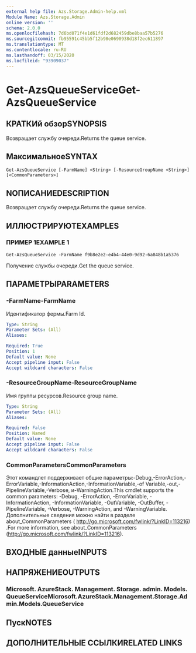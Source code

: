 ```yaml
---
external help file: Azs.Storage.Admin-help.xml
Module Name: Azs.Storage.Admin
online version: ''
schema: 2.0.0
ms.openlocfilehash: 7d6bd071f4e1d61fdf2d682459dbe8baa57b5276
ms.sourcegitcommit: fb95591c45bb5f12b98e0690938d18f2ec611897
ms.translationtype: MT
ms.contentlocale: ru-RU
ms.lasthandoff: 03/15/2020
ms.locfileid: "93909037"
---
```

# <span data-ttu-id="86f60-101">Get-AzsQueueService</span><span class="sxs-lookup"><span data-stu-id="86f60-101">Get-AzsQueueService</span></span>

## <span data-ttu-id="86f60-102">КРАТКИй обзор</span><span class="sxs-lookup"><span data-stu-id="86f60-102">SYNOPSIS</span></span>
<span data-ttu-id="86f60-103">Возвращает службу очереди.</span><span class="sxs-lookup"><span data-stu-id="86f60-103">Returns the queue service.</span></span>

## <span data-ttu-id="86f60-104">Максимальное</span><span class="sxs-lookup"><span data-stu-id="86f60-104">SYNTAX</span></span>

```
Get-AzsQueueService [-FarmName] <String> [-ResourceGroupName <String>] [<CommonParameters>]
```

## <span data-ttu-id="86f60-105">NОПИСАНИЕ</span><span class="sxs-lookup"><span data-stu-id="86f60-105">DESCRIPTION</span></span>
<span data-ttu-id="86f60-106">Возвращает службу очереди.</span><span class="sxs-lookup"><span data-stu-id="86f60-106">Returns the queue service.</span></span>

## <span data-ttu-id="86f60-107">ИЛЛЮСТРИРУЮТ</span><span class="sxs-lookup"><span data-stu-id="86f60-107">EXAMPLES</span></span>

### <span data-ttu-id="86f60-108">ПРИМЕР 1</span><span class="sxs-lookup"><span data-stu-id="86f60-108">EXAMPLE 1</span></span>
```
Get-AzsQueueService -FarmName f9b8e2e2-e4b4-44e0-9d92-6a848b1a5376
```

<span data-ttu-id="86f60-109">Получение службы очереди.</span><span class="sxs-lookup"><span data-stu-id="86f60-109">Get the queue service.</span></span>

## <span data-ttu-id="86f60-110">ПАРАМЕТРЫ</span><span class="sxs-lookup"><span data-stu-id="86f60-110">PARAMETERS</span></span>

### <span data-ttu-id="86f60-111">-FarmName</span><span class="sxs-lookup"><span data-stu-id="86f60-111">-FarmName</span></span>
<span data-ttu-id="86f60-112">Идентификатор фермы.</span><span class="sxs-lookup"><span data-stu-id="86f60-112">Farm Id.</span></span>

```yaml
Type: String
Parameter Sets: (All)
Aliases:

Required: True
Position: 1
Default value: None
Accept pipeline input: False
Accept wildcard characters: False
```

### <span data-ttu-id="86f60-113">-ResourceGroupName</span><span class="sxs-lookup"><span data-stu-id="86f60-113">-ResourceGroupName</span></span>
<span data-ttu-id="86f60-114">Имя группы ресурсов.</span><span class="sxs-lookup"><span data-stu-id="86f60-114">Resource group name.</span></span>

```yaml
Type: String
Parameter Sets: (All)
Aliases:

Required: False
Position: Named
Default value: None
Accept pipeline input: False
Accept wildcard characters: False
```

### <span data-ttu-id="86f60-115">CommonParameters</span><span class="sxs-lookup"><span data-stu-id="86f60-115">CommonParameters</span></span>
<span data-ttu-id="86f60-116">Этот командлет поддерживает общие параметры:-Debug,-ErrorAction,-ErrorVariable,-InformationAction,-InformationVariable,-of Variable,-out,-PipelineVariable,-Verbose, и-WarningAction.</span><span class="sxs-lookup"><span data-stu-id="86f60-116">This cmdlet supports the common parameters: -Debug, -ErrorAction, -ErrorVariable, -InformationAction, -InformationVariable, -OutVariable, -OutBuffer, -PipelineVariable, -Verbose, -WarningAction, and -WarningVariable.</span></span> <span data-ttu-id="86f60-117">Дополнительные сведения можно найти в разделе about_CommonParameters ( http://go.microsoft.com/fwlink/?LinkID=113216) .</span><span class="sxs-lookup"><span data-stu-id="86f60-117">For more information, see about_CommonParameters (http://go.microsoft.com/fwlink/?LinkID=113216).</span></span>

## <span data-ttu-id="86f60-118">ВХОДНЫЕ данные</span><span class="sxs-lookup"><span data-stu-id="86f60-118">INPUTS</span></span>

## <span data-ttu-id="86f60-119">НАПРЯЖЕНИЕ</span><span class="sxs-lookup"><span data-stu-id="86f60-119">OUTPUTS</span></span>

### <span data-ttu-id="86f60-120">Microsoft. AzureStack. Management. Storage. admin. Models. QueueService</span><span class="sxs-lookup"><span data-stu-id="86f60-120">Microsoft.AzureStack.Management.Storage.Admin.Models.QueueService</span></span>

## <span data-ttu-id="86f60-121">Пуск</span><span class="sxs-lookup"><span data-stu-id="86f60-121">NOTES</span></span>

## <span data-ttu-id="86f60-122">ДОПОЛНИТЕЛЬНЫЕ ССЫЛКИ</span><span class="sxs-lookup"><span data-stu-id="86f60-122">RELATED LINKS</span></span>
